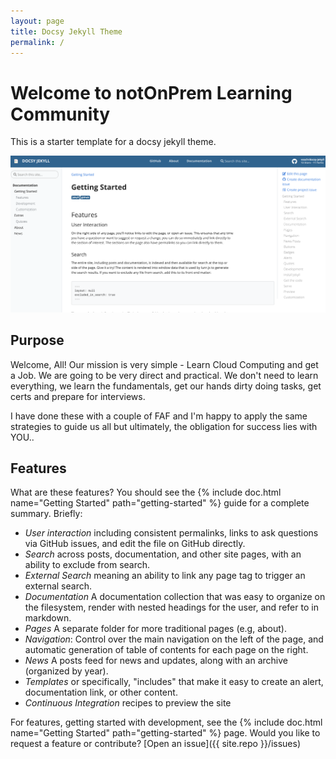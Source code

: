 ```yaml
---
layout: page
title: Docsy Jekyll Theme
permalink: /
---
```


# Welcome to notOnPrem Learning Community

This is a starter template for a docsy jekyll theme.

![assets/img/docsy-jekyll.png](assets/img/docsy-jekyll.png)

## Purpose

Welcome, All!
Our mission is very simple -  Learn Cloud Computing and get a Job. 
We are going to be very direct and practical. 
We don't need to learn everything, we learn the fundamentals, get our hands dirty doing tasks, get certs and prepare for interviews.

I have done these with a couple of FAF and I'm happy to apply the same strategies to guide us all but ultimately, the obligation for success lies with YOU..

## Features

What are these features? You should see the {% include doc.html name="Getting Started" path="getting-started" %}
guide for a complete summary. Briefly:

 - *User interaction* including consistent permalinks, links to ask questions via GitHub issues, and edit the file on GitHub directly.
 - *Search* across posts, documentation, and other site pages, with an ability to exclude from search.
 - *External Search* meaning an ability to link any page tag to trigger an external search.
 - *Documentation* A documentation collection that was easy to organize on the filesystem, render with nested headings for the user, and refer to in markdown.
 - *Pages* A separate folder for more traditional pages (e.g, about).
 - *Navigation*: Control over the main navigation on the left of the page, and automatic generation of table of contents for each page on the right.
 - *News* A posts feed for news and updates, along with an archive (organized by year).
 - *Templates* or specifically, "includes" that make it easy to create an alert, documentation link, or other content.
 - *Continuous Integration* recipes to preview the site


For features, getting started with development, see the {% include doc.html name="Getting Started" path="getting-started" %} page. Would you like to request a feature or contribute?
[Open an issue]({{ site.repo }}/issues)
